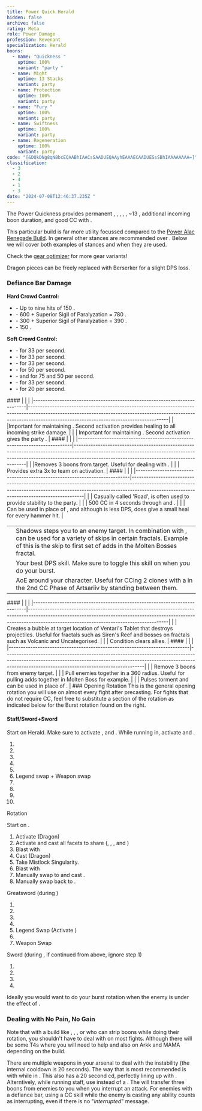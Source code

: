 ```yaml
---
title: Power Quick Herald
hidden: false
archive: false
rating: Meta
role: Power Damage
profession: Revenant
specialization: Herald
boons:
  - name: "Quickness "
    uptime: 100%
    variant: "party "
  - name: Might
    uptime: 13 Stacks
    variant: party
  - name: Protection
    uptime: 100%
    variant: party
  - name: "Fury "
    uptime: 100%
    variant: party
  - name: Swiftness
    uptime: 100%
    variant: party
  - name: Regeneration
    uptime: 100%
    variant: party
code: "[&DQkDNg8qNBbcEQAABhIAACsSAADUEQAAyhEAAAECAADUESsSBhIAAAAAAAA=]"
classification:
  - 3
  - 2
  - 4
  - 1
  - 3
date: "2024-07-08T12:46:37.235Z "
---
```

 
The Power Quickness <Specialization name="Herald"/> provides permanent <Boon name="Quickness"/>, <Boon name="Fury"/>, <Boon name="Protection"/>, <Boon name="Swiftness"/>, <Boon name="Regeneration"/>, ~13 <Boon name="Might"/>, additional incoming boon duration, and good CC with <Skill name="Surge of the mists"/>.

This particular build is far more utility focussed compared to the [<Specialization name="Renegade" disableText/>    Power Alac Renegade Build](/builds/revenant/power-renegade/). In general other stances are recommended over <Skill name="Legendary Assassin Stance" />. Below we will cover both examples of stances and when they are used.
 
<Divider text="Equipment"/> 
<CharacterWithAr>
<Character title="Quickness Herald" gear='{"attributes":{"profession":"Revenant","specialization":"Herald","data":{"Health":22871,"Armor":2496,"Power":3800,"Precision":1947,"Toughness":1225,"Vitality":1561,"Ferocity":1342,"Condition Damage":500,"Expertise":0,"Concentration":811,"Healing Power":0,"Agony Resistance":150,"Condition Duration":0,"Boon Duration":0.5406666666666667,"Critical Chance":1.000952380952381,"Critical Damage":2.3946666666666667,"Power Coefficient":2862,"Power2 Coefficient":0,"Burning Coefficient":1.54,"Bleeding Coefficient":0,"Poison Coefficient":0,"Torment Coefficient":0,"Confusion Coefficient":0,"Flat DPS":0,"Maximum Health":0.10000000000000009,"Siphon Base Coefficient":139.75,"Effective Power":33866.36086808725,"NonCrit Effective Power":14142.411275648907,"Power DPS":37322.11197707574,"Power2 DPS":0,"Siphon DPS":164.20625,"Bleeding Damage":86.125,"Bleeding Stacks":0,"Bleeding DPS":0,"Burning Damage":345.328125,"Burning Stacks":1.54,"Burning DPS":531.8053125,"Confusion Damage":93.22368750000001,"Confusion Stacks":0,"Confusion DPS":0,"Poison Damage":105.171875,"Poison Stacks":0,"Poison DPS":0,"Torment Damage":127.19999999999999,"Torment Stacks":0,"Torment DPS":0,"Damage":38018.12353957575,"Effective Health":113604011.94029853,"Survivability":57754.962857294624,"Effective Healing":390,"Healing":390}},"armor":{"weight":"Heavy","helmAffix":"Berserker","helmRuneId":74978,"helmRune":"Dragonhunter","helmRuneCount":6,"helmInfusionId":37131,"shouldersAffix":"Berserker","shouldersRuneId":74978,"shouldersRune":"Dragonhunter","shouldersRuneCount":6,"shouldersInfusionId":37131,"coatAffix":"Berserker","coatRuneId":74978,"coatRune":"Dragonhunter","coatRuneCount":6,"coatInfusionId":37131,"glovesAffix":"Berserker","glovesRuneId":74978,"glovesRune":"Dragonhunter","glovesRuneCount":6,"glovesInfusionId":37131,"leggingsAffix":"Berserker","leggingsRuneId":74978,"leggingsRune":"Dragonhunter","leggingsRuneCount":6,"leggingsInfusionId":37131,"bootsAffix":"Berserker","bootsRuneId":74978,"bootsRune":"Dragonhunter","bootsRuneCount":6,"bootsInfusionId":37131},"weapon":{"weapon1MainId":30699,"weapon1MainType":"Sword","weapon1MainSigil1Id":24615,"weapon1MainAffix":"Berserker","weapon1MainInfusion1Id":37131,"weapon1OffId":30699,"weapon1OffType":"Sword","weapon1OffSigilId":24868,"weapon1OffAffix":"Berserker","weapon1OffInfusionId":37131,"weapon2MainId":30698,"weapon2MainType":"Staff","weapon2MainSigil1Id":24615,"weapon2MainAffix":"Berserker","weapon2MainInfusion1Id":37131,"weapon2MainInfusion2Id":37131,"weapon2MainSigil2Id":84505},"backAndTrinket":{"backItemAffix":"Dragon","backItemInfusion1Id":37131,"backItemInfusion2Id":37131,"amuletAffix":"Berserker","ring1Affix":"Berserker","ring1Infusion1Id":37131,"ring1Infusion2Id":37131,"ring1Infusion3Id":37131,"ring2Affix":"Berserker","ring2Infusion1Id":37131,"ring2Infusion2Id":37131,"ring2Infusion3Id":37131,"accessory1Affix":"Berserker","accessory1InfusionId":37131,"accessory2Affix":"Berserker","accessory2InfusionId":37131},"consumables":{"foodId":91805,"utilityId":77569,"relicId":100916},"legends":{"legend1Id":28134,"legend2Id": 28085},"assumedBuffs":{"value":[{"id":"might","type":"Boon"},{"id":"fury","type":"Boon"},{"id":"protection","type":"Boon"},{"id":"vulnerability","type":"Condition"},{"id":"jade-bot","gw2id":96613,"type":"Item"},{"id":"omnipotion","gw2id":79722,"type":"Item"}]},"traits":{"selection":[[1767,1765,1800],[1761,1774,1719],[1806,1738,1772]],"lines":[15,3,52]}}'>

Check the [gear optimizer](https://optimizer.discretize.eu/) for more gear variants!

Dragon pieces can be freely replaced with Berserker for a slight DPS loss.

</Character>
</CharacterWithAr>

<Divider text="Build"/>
<Grid>
<GridItem>
<Traits traits1Id="15" traits1="Devastation" traits1Selected="Unsuspecting Strikes,Notoriety,Swift Termination" traits2Id="3" traits2="Invocation" traits2Selected="Rising Tide,Spirit Boon, Roiling Mists" traits3Id="52" traits3="Herald" traits3Selected="Core Value, Shared Empowerment, Elevated Compassion"/>
</GridItem>
<GridItem>

### Defiance Bar Damage

**Hard Crowd Control:**

- <Skill name="Surge of the Mists"/> - Up to nine hits of 150 <Control name="Knockback"/>.
- <Skill name="Darkrazors Daring"/> - 600 <Control name="Daze"/> + Superior Sigil of Paralyzation <Item id="24639" disableText/> = 780 <Control name="Daze"/>.
- <Skill name="Jade Winds"/> - 300 <Control name="Stun"/> + Superior Sigil of Paralyzation <Item id="24639" disableText/> = 390 <Control name="Daze"/>.
- <Skill name="Call to Anguish"/> - 150 <Control name="Pull"/>.

**Soft Crowd Control:**
- <Skill name="Arcing Mists"/> - <Condition name="Chilled"/> for 33 per second.
- <Skill name="Phantom's Onslaught"/> - <Condition name="Chilled"/> for 33 per second.
- <Skill name="Chilling Isolation"/> - <Condition name="Chilled"/> for 33 per second.
- <Skill name="Shackling Wave"/> - <Condition name="Immobile"/> for 50 per second.
- <Skill name="Forced Engagement"/> - <Condition name="Taunt"/> and <Condition name="Slow"/> for 75 and 50 per second.
- <Skill name="Banish Enchantment"/> - <Condition name="Chilled"/> for 33 per second.
- <Skill name="Mender's Rebuke"/> - <Condition name="Weakness"/> for 20 per second.

</GridItem>
</Grid>


<Divider text="Situational Skills"/>
<Grid>
<GridItem sm="4">
#### <Skill name="Legendary Dragon Stance"/>  
|                                                                      |                                                                                                                                                                                                                 |
|---------------------------------------------------------------------------|----------------------------------------------------------------------------------------------------------------------------------------------------------------------------------------------------------------------|
|<Skill name="Facet of Light" size="big" disableText/> <Skill name="Infuse Light" size="big" disableText/>             |Important for maintaining <Boon name="Regeneration"/>. Second activation provides healing to all incoming strike damage.                                                                                                                                                                 |
|<Skill name="Facet of Chaos" size="big" disableText/> <Skill name="Chaotic Release" size="big" disableText/>                | Important for maintaining <Boon name="protection"/>. Second activation gives the party <Effect name="Superspeed"/>.                                                                |

</GridItem>
<GridItem sm="4">
#### <Skill id="29371"/>  
|                                                                      |                                                                                                                                                                                                                 |
|---------------------------------------------------------------------------|----------------------------------------------------------------------------------------------------------------------------------------------------------------------------------------------------------------------|
|<Skill name="Legendary Assassin stance" size="big" disableText/> <Skill name="True Nature" size="big" disableText/>             |Removes 3 boons from target. Useful for dealing with <Instability name="No Pain, No Gain"/>.                                                                                                                                                                 |
|<Skill name="Legendary Dwarf stance" size="big" disableText/> <Skill name="True Nature" size="big" disableText/>             | Provides extra 3x <Boon name="Stability"/> to team on activation.                                                                |

</GridItem>
<GridItem sm="4">
#### <Skill name="Legendary Dwarf Stance"/>  
|                                                                      |                                                                                                                                                                                                                 |
|---------------------------------------------------------------------------|----------------------------------------------------------------------------------------------------------------------------------------------------------------------------------------------------------------------|
| <Skill name="Inspiring Reinforcement" size="big" disableText/>          | Casually called 'Road', is often used to provide stability to the party.                                                                                                         |
| <Skill name="Forced Engagement" size="big" disableText/>                | 500 CC in 4 seconds through <Condition name="Taunt"/> and <Condition name="Slow"/>.                                                                                                                                  |
| <Skill name="Vengeful Hammers" size="big" disableText/>                 | Can be used in place of <Skill name="Impossible Odds" />, and although is less DPS, does give a small heal for every hammer hit.                                                                                                  |

</GridItem><GridItem sm="4">
#### <Skill name="Legendary Assassin Stance"/>  
|                                                                      |                                                                                                                                                                                                                 |
|---------------------------------------------------------------------------|----------------------------------------------------------------------------------------------------------------------------------------------------------------------------------------------------------------------|
| <Skill name="Phase traversal" size="big" disableText/>                  | Shadows steps you to an enemy target. In combination with <Item id="78978"/>, can be used for a variety of skips in certain fractals. Example of this is the skip to first set of adds in the Molten Bosses fractal. |
| <Skill name="Impossible Odds" size="big" disableText/>                  | Your best DPS skill. Make sure to toggle this skill on when you do your burst.                                                                                                                                       |
| <Skill name="Jade Winds" size="big" disableText/>                       | AoE <Control name="Stun"/> around your character. Useful for CCing 2 clones with a <Item id="24639" /> in the 2nd CC Phase of Artsariiv by standing between them.                                                     |


</GridItem>

<GridItem sm="4">
#### <Skill name="Legendary Centaur Stance"/>  
|                                                                      |                                                                                                                                                                                                                 |
|---------------------------------------------------------------------------|----------------------------------------------------------------------------------------------------------------------------------------------------------------------------------------------------------------------|
| <Skill name="Protective Solace" size="big" disableText/>               | Creates a bubble at target location of Ventari's Tablet that destroys projectiles. Useful for fractals such as Siren's Reef and bosses on fractals such as Volcanic and Uncategorised.                                                                                                                                                                                 |
| <Skill name="Natural Harmony" size="big" disableText/>                  | Condition clears allies.                                                                                                                  |

</GridItem>
<GridItem sm="4">
#### <Skill name="Legendary Demon Stance"/>  
|                                                                      |                                                                                                                                                                                                                 |
|---------------------------------------------------------------------------|----------------------------------------------------------------------------------------------------------------------------------------------------------------------------------------------------------------------|
| <Skill name="Banish Enchantment" size="big" disableText/>               | Remove 3 boons from enemy target.                                                                                                                                                                                    |
| <Skill name="Call to Anguish" size="big" disableText/>                  | Pull enemies together in a 360 radius. Useful for pulling adds together in Molten Boss for example.                                                                                                                  |
| <Skill name="Embrace the darkness" size="big" disableText/>                  | Pulses torment and can be used in place of <Skill name="Impossible Odds" />.                                                                                                                  |

</GridItem>
</Grid>



<Divider text="Details"/>
<Grid>
<GridItem sm="8">
### Opening Rotation
This is the general opening rotation you will use on almost every fight after precasting. For fights that do not require CC, feel free to substitute a section of the rotation as indicated below for the Burst rotation found on the right.

#### Staff/Sword+Sword

Start on <Skill id="28085"  disableText/> Herald. Make sure to activate <Skill name="Facet of Elements"/>,<Skill name="Facet of Strength"/> and <Skill name="Facet of Darkness"/>. While running in, activate <Skill name="Facet of Nature"/> and <Skill name="Facet of chaos"/>.
1. <Skill name="True Nature"/>
2. <Skill name="Elemental Blast"/>
3. <Skill name="Burst of Strength"/>
4. <Skill name="Surge of the Mists"/>
5. <Skill name="Chaotic Release"/>
6. Legend swap + Weapon swap
7. <Skill name="Impossible Odds"/>
8. <Skill name="Chilling Isolation"/>
9. <Skill name="Shackling Wave"/>
10. <Skill name="Deathstrike"/>

Rotation

</GridItem>
<GridItem sm="4">
<Card title="Precasting">

Start on <Skill name="Legendary Dragon Stance"/>.

1. Activate <Skill name="Facet of Nature"/> (Dragon)
2. Activate and cast all facets to share <Boon name="Quickness"/> (<Skill name="Infuse Light"/>, <Skill name="Gaze of Darkness"/>, <Skill name="Elemental Blast"/>, <Skill name="Burst of Strength"/> and <Skill name="Chaotic Release"/>)
3. Blast <Boon name="Might"/> with <Skill name="Renewing Wave"/>
4. Cast <Skill name="True Nature"/> (Dragon)
5. Take Mistlock Singularity.
6. Blast <Boon name="Might"/> with <Skill name="Renewing Wave"/>
7. Manually swap to <Skill name="Legendary Assassin Stance"/> and cast <Skill name="Enchanted Daggers"/>.
8. Manually swap back to <Skill name="Legendary Dragon Stance"/>.

</Card>
<Card title="Burst rotation">
Greatsword (during <Skill name="Legendary Dragon Stance"/>)

1.  <Skill name="Elemental Blast" />
2.  <Skill name="Burst of Strength"/>
3.  <Skill name="Eternity's Requiem"/>
4.  <Skill name="Phantom's Onslaught"/>
5.  Legend Swap (Activate <Skill name="Impossible Odds"/> )
6.  <Skill name="Mist Unleashed"/>
7.  Weapon Swap

Sword (during <Skill name="Legendary Assassin Stance"/>, if continued from above, ignore step 1)

1.  <Skill name="Impossible Odds"/>
3.  <Skill name="Chilling Isolation"/>
4.  <Skill name="Shackling Wave"/>
5.  <Skill name="Deathstrike"/>

Ideally you would want to do your burst rotation when the enemy is under the effect of <Effect name="Exposed"/>.
</Card>
</GridItem>
</Grid>

### **Dealing with No Pain, No Gain**
<Warning>

Note that with a build like <Specialization name="Scrapper"/>, <Specialization name="Virtuoso"/>, <Specialization name="Scourge"/>, or <Specialization name="Specter"/> who can strip boons while doing their rotation, you shouldn't have to deal with <Instability name="No Pain, No Gain"/> on most fights. Although there will be some T4s where you will need to help and also on Arkk and MAMA depending on the build.
</Warning>

There are multiple weapons in your arsenal to deal with the instability <Instability name="No Pain, No Gain"/> (the internal cooldown is 20 seconds). The way that is most recommended is with <Skill name="True Nature" /> while in <Skill name="Legendary Assassin stance" />. This also has a 20 second cd, perfectly lining up with <Instability name="No Pain, No Gain"/>. 
Alterntively, while running staff, use  <Item id="72872"/> instead of a <Item id="24615"/>. The <Item id="72872"/> will transfer three boons from enemies to you when you interrupt an attack. For enemies with a defiance bar, using a CC skill while the enemy is casting any ability counts as interrupting, even if there is no "_interrupted_" message. 
